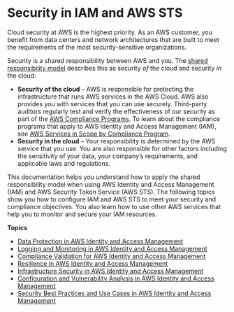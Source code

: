 # Security in IAM and AWS STS<a name="security"></a>

Cloud security at AWS is the highest priority\. As an AWS customer, you benefit from data centers and network architectures that are built to meet the requirements of the most security\-sensitive organizations\.

Security is a shared responsibility between AWS and you\. The [shared responsibility model](http://aws.amazon.com/compliance/shared-responsibility-model/) describes this as security *of* the cloud and security *in* the cloud:
+ **Security of the cloud** – AWS is responsible for protecting the infrastructure that runs AWS services in the AWS Cloud\. AWS also provides you with services that you can use securely\. Third\-party auditors regularly test and verify the effectiveness of our security as part of the [AWS Compliance Programs](http://aws.amazon.com/compliance/programs/)\. To learn about the compliance programs that apply to AWS Identity and Access Management \(IAM\), see [AWS Services in Scope by Compliance Program](http://aws.amazon.com/compliance/services-in-scope/)\.
+ **Security in the cloud** – Your responsibility is determined by the AWS service that you use\. You are also responsible for other factors including the sensitivity of your data, your company’s requirements, and applicable laws and regulations\. 

This documentation helps you understand how to apply the shared responsibility model when using AWS Identity and Access Management \(IAM\) and AWS Security Token Service \(AWS STS\)\. The following topics show you how to configure IAM and AWS STS to meet your security and compliance objectives\. You also learn how to use other AWS services that help you to monitor and secure your IAM resources\. 

**Topics**
+ [Data Protection in AWS Identity and Access Management](data-protection.md)
+ [Logging and Monitoring in AWS Identity and Access Management](security-logging-and-monitoring.md)
+ [Compliance Validation for AWS Identity and Access Management](iam-compliance-validation.md)
+ [Resilience in AWS Identity and Access Management](disaster-recovery-resiliency.md)
+ [Infrastructure Security in AWS Identity and Access Management](infrastructure-security.md)
+ [Configuration and Vulnerability Analysis in AWS Identity and Access Management](configuration-and-vulnerability-analysis.md)
+ [Security Best Practices and Use Cases in AWS Identity and Access Management](IAMBestPracticesAndUseCases.md)